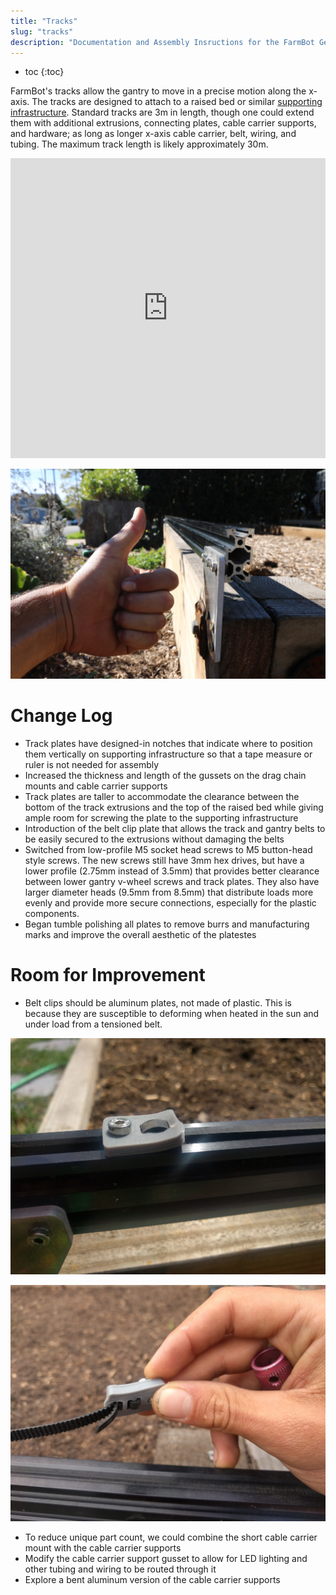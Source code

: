 ```yaml
---
title: "Tracks"
slug: "tracks"
description: "Documentation and Assembly Insructions for the FarmBot Genesis Tracks"
---
```


* toc
{:toc}

FarmBot's tracks allow the gantry to move in a precise motion along the x-axis. The tracks are designed to attach to a raised bed or similar [supporting infrastructure](supporting-infrastructure.md). Standard tracks are 3m in length, though one could extend them with additional extrusions, connecting plates, cable carrier supports, and hardware; as long as longer x-axis cable carrier, belt, wiring, and tubing. The maximum track length is likely approximately 30m.

<iframe width="100%" height="480" src="https://sketchfab.com/models/813d7caf919541beb15721d5ae51b164/embed?ui_controls=0&amp;ui_infos=0&amp;ui_related=0" frameborder="0" allowfullscreen mozallowfullscreen="true" webkitallowfullscreen="true" onmousewheel=""></iframe>



![IMG_4499.JPG](_images/IMG_4499.JPG)



# Change Log

* Track plates have designed-in notches that indicate where to position them vertically on supporting infrastructure so that a tape measure or ruler is not needed for assembly
* Increased the thickness and length of the gussets on the drag chain mounts and cable carrier supports
* Track plates are taller to accommodate the clearance between the bottom of the track extrusions and the top of the raised bed while giving ample room for screwing the plate to the supporting infrastructure
* Introduction of the belt clip plate that allows the track and gantry belts to be easily secured to the extrusions without damaging the belts
* Switched from low-profile M5 socket head screws to M5 button-head style screws. The new screws still have 3mm hex drives, but have a lower profile (2.75mm instead of 3.5mm) that provides better clearance between lower gantry v-wheel screws and track plates. They also have larger diameter heads (9.5mm from 8.5mm) that distribute loads more evenly and provide more secure connections, especially for the plastic components.
* Began tumble polishing all plates to remove burrs and manufacturing marks and improve the overall aesthetic of the platestes

# Room for Improvement

* Belt clips should be aluminum plates, not made of plastic. This is because they are susceptible to deforming when heated in the sun and under load from a tensioned belt.

![IMG_20160406_130205.jpg](_images/IMG_20160406_130205.jpg)



![IMG_20160407_144713.jpg](_images/IMG_20160407_144713.jpg)

* To reduce unique part count, we could combine the short cable carrier mount with the cable carrier supports
* Modify the cable carrier support gusset to allow for LED lighting and other tubing and wiring to be routed through it
* Explore a bent aluminum version of the cable carrier supports
